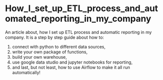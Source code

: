 # How_I_set_up_ETL_process_and_automated_reporting_in_my_company
An article about, how I set up ETL process and automatic reporting in my company. It is a step by step guide about how to:  
1. connect with python to different data sources,  
2. write your own package of functions,  
3. build your own warehouse,   
4. use google data studio and jupyter notebooks for reporting,   
5. and last, but not least, how to use Airflow to make it all run automatically!
